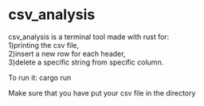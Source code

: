 # csv_analysis
csv_analysis is a terminal tool made with rust for:    
    1)printing the csv file,    
    2)insert a new row for each header,    
    3)delete a specific string from specific column.

To run it: cargo run

Make sure that you have put your csv file in the directory
